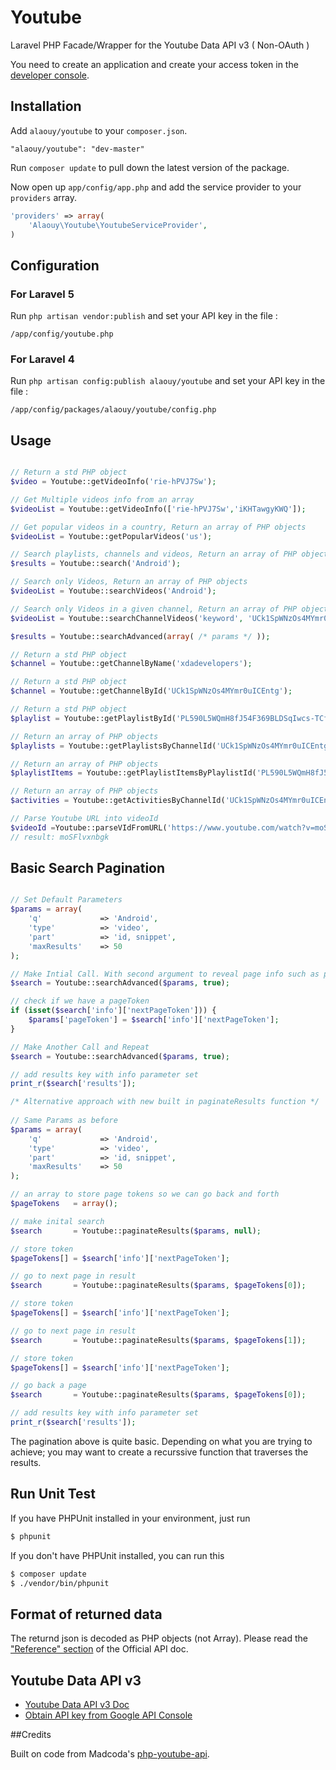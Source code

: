 Youtube
=========

Laravel PHP Facade/Wrapper for the Youtube Data API v3 ( Non-OAuth )

You need to create an application and create your access token in the [developer console](https://console.developers.google.com).



## Installation

Add `alaouy/youtube` to your `composer.json`.
```
"alaouy/youtube": "dev-master"
```

Run `composer update` to pull down the latest version of the package.

Now open up `app/config/app.php` and add the service provider to your `providers` array.
```php
'providers' => array(
	'Alaouy\Youtube\YoutubeServiceProvider',
)
```


## Configuration
### For Laravel 5
Run `php artisan vendor:publish` and set your API key in the file :
```
/app/config/youtube.php
```
### For Laravel 4
Run `php artisan config:publish alaouy/youtube` and set your API key in the file :
```
/app/config/packages/alaouy/youtube/config.php
```

## Usage

```php

// Return a std PHP object 
$video = Youtube::getVideoInfo('rie-hPVJ7Sw');

// Get Multiple videos info from an array
$videoList = Youtube::getVideoInfo(['rie-hPVJ7Sw','iKHTawgyKWQ']);

// Get popular videos in a country, Return an array of PHP objects
$videoList = Youtube::getPopularVideos('us');

// Search playlists, channels and videos, Return an array of PHP objects
$results = Youtube::search('Android');

// Search only Videos, Return an array of PHP objects
$videoList = Youtube::searchVideos('Android');

// Search only Videos in a given channel, Return an array of PHP objects
$videoList = Youtube::searchChannelVideos('keyword', 'UCk1SpWNzOs4MYmr0uICEntg', 40);

$results = Youtube::searchAdvanced(array( /* params */ ));

// Return a std PHP object
$channel = Youtube::getChannelByName('xdadevelopers');

// Return a std PHP object
$channel = Youtube::getChannelById('UCk1SpWNzOs4MYmr0uICEntg');

// Return a std PHP object
$playlist = Youtube::getPlaylistById('PL590L5WQmH8fJ54F369BLDSqIwcs-TCfs');

// Return an array of PHP objects
$playlists = Youtube::getPlaylistsByChannelId('UCk1SpWNzOs4MYmr0uICEntg');

// Return an array of PHP objects
$playlistItems = Youtube::getPlaylistItemsByPlaylistId('PL590L5WQmH8fJ54F369BLDSqIwcs-TCfs');

// Return an array of PHP objects
$activities = Youtube::getActivitiesByChannelId('UCk1SpWNzOs4MYmr0uICEntg');

// Parse Youtube URL into videoId
$videoId =Youtube::parseVIdFromURL('https://www.youtube.com/watch?v=moSFlvxnbgk');
// result: moSFlvxnbgk
```

## Basic Search Pagination
```php

// Set Default Parameters
$params = array(
    'q'             => 'Android',
    'type'          => 'video',
    'part'          => 'id, snippet',
    'maxResults'    => 50
);

// Make Intial Call. With second argument to reveal page info such as page tokens.
$search = Youtube::searchAdvanced($params, true);

// check if we have a pageToken
if (isset($search['info']['nextPageToken'])) {
    $params['pageToken'] = $search['info']['nextPageToken'];
}

// Make Another Call and Repeat
$search = Youtube::searchAdvanced($params, true);          

// add results key with info parameter set
print_r($search['results']); 

/* Alternative approach with new built in paginateResults function */
 
// Same Params as before
$params = array(
    'q'             => 'Android',
    'type'          => 'video',
    'part'          => 'id, snippet',
    'maxResults'    => 50
);

// an array to store page tokens so we can go back and forth
$pageTokens   = array();

// make inital search
$search       = Youtube::paginateResults($params, null);

// store token
$pageTokens[] = $search['info']['nextPageToken'];

// go to next page in result
$search       = Youtube::paginateResults($params, $pageTokens[0]);

// store token
$pageTokens[] = $search['info']['nextPageToken'];

// go to next page in result
$search       = Youtube::paginateResults($params, $pageTokens[1]);

// store token
$pageTokens[] = $search['info']['nextPageToken'];

// go back a page
$search       = Youtube::paginateResults($params, $pageTokens[0]);

// add results key with info parameter set
print_r($search['results']);

```

The pagination above is quite basic. Depending on what you are trying to achieve; you may want to create a recurssive function that traverses the results.


## Run Unit Test
If you have PHPUnit installed in your environment, just run

```bash
$ phpunit
```

If you don't have PHPUnit installed, you can run this

```bash
$ composer update
$ ./vendor/bin/phpunit
```

## Format of returned data
The returnd json is decoded as PHP objects (not Array).
Please read the ["Reference" section](https://developers.google.com/youtube/v3/docs/) of the Official API doc.


## Youtube Data API v3
- [Youtube Data API v3 Doc](https://developers.google.com/youtube/v3/)
- [Obtain API key from Google API Console](https://console.developers.google.com)


##Credits

Built on code from Madcoda's [php-youtube-api](https://github.com/madcoda/php-youtube-api).

